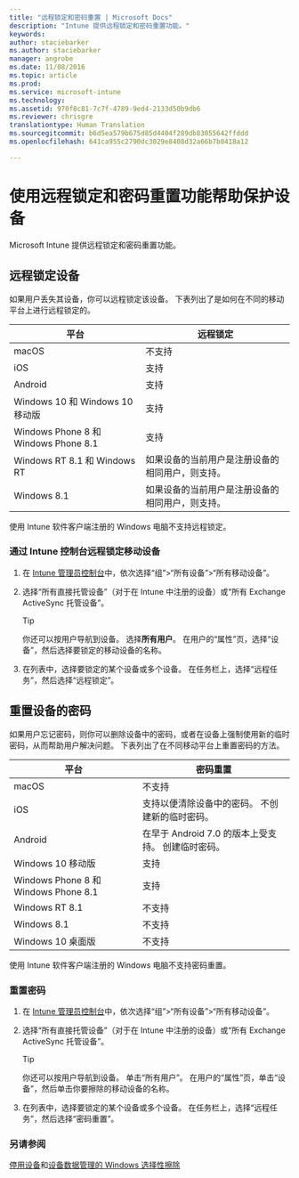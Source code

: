 ```yaml
---
title: "远程锁定和密码重置 | Microsoft Docs"
description: "Intune 提供远程锁定和密码重置功能。"
keywords: 
author: staciebarker
ms.author: staciebarker
manager: angrobe
ms.date: 11/08/2016
ms.topic: article
ms.prod: 
ms.service: microsoft-intune
ms.technology: 
ms.assetid: 970f8c81-7c7f-4789-9ed4-2133d50b9db6
ms.reviewer: chrisgre
translationtype: Human Translation
ms.sourcegitcommit: b6d5ea579b675d85d4404f289db83055642ffddd
ms.openlocfilehash: 641ca955c2790dc3029e8408d32a66b7b0418a12

---
```

# <a name="help-protect-your-devices-with-remote-lock-and-passcode-reset"></a>使用远程锁定和密码重置功能帮助保护设备
Microsoft Intune 提供远程锁定和密码重置功能。

## <a name="lock-a-device-remotely"></a>远程锁定设备
如果用户丢失其设备，你可以远程锁定该设备。 下表列出了是如何在不同的移动平台上进行远程锁定的。

|平台|远程锁定|
|------------|---------------|
|macOS|不支持|
|iOS|支持|
|Android|支持|
|Windows 10 和 Windows 10 移动版|支持|
|Windows Phone 8 和 Windows Phone 8.1|支持|
|Windows RT 8.1 和 Windows RT|如果设备的当前用户是注册设备的相同用户，则支持。|
|Windows 8.1|如果设备的当前用户是注册设备的相同用户，则支持。|

使用 Intune 软件客户端注册的 Windows 电脑不支持远程锁定。

### <a name="lock-a-mobile-device-remotely-through-the-intune-console"></a>通过 Intune 控制台远程锁定移动设备

1.  在 [Intune 管理员控制台](https://manage.microsoft.com/)中，依次选择“组”&gt;“所有设备”&gt;“所有移动设备”。

2.  选择“所有直接托管设备”（对于在 Intune 中注册的设备）或“所有 Exchange ActiveSync 托管设备”。

    > [!TIP]
    > 你还可以按用户导航到设备。 选择**所有用户**。 在用户的“属性”页，选择“设备”，然后选择要锁定的移动设备的名称。

3.  在列表中，选择要锁定的某个设备或多个设备。 在任务栏上，选择“远程任务”，然后选择“远程锁定”。

## <a name="reset-the-passcode-on-a-device"></a>重置设备的密码
如果用户忘记密码，则你可以删除设备中的密码，或者在设备上强制使用新的临时密码，从而帮助用户解决问题。 下表列出了在不同移动平台上重置密码的方法。

|平台|密码重置|
|------------|------------------|
|macOS|不支持|
|iOS|支持以便清除设备中的密码。 不创建新的临时密码。|
|Android|在早于 Android 7.0 的版本上受支持。 创建临时密码。|
|Windows 10 移动版|支持|
|Windows Phone 8 和 Windows Phone 8.1|支持|
|Windows RT 8.1|不支持|
|Windows 8.1|不支持|
|Windows 10 桌面版|不支持|

使用 Intune 软件客户端注册的 Windows 电脑不支持密码重置。

### <a name="reset-a-passcode"></a>重置密码

1.  在 [Intune 管理员控制台](https://manage.microsoft.com/)中，依次选择“组”&gt;“所有设备”&gt;“所有移动设备”。

2.  选择“所有直接托管设备”（对于在 Intune 中注册的设备）或“所有 Exchange ActiveSync 托管设备”。

    > [!TIP]
    > 你还可以按用户导航到设备。 单击“所有用户”。 在用户的“属性”页，单击“设备”，然后单击你要擦除的移动设备的名称。

3.  在列表中，选择要锁定的某个设备或多个设备。 在任务栏上，选择“远程任务”，然后选择“密码重置”。


### <a name="see-also"></a>另请参阅
[停用设备](retire-devices-from-microsoft-intune-management.md)和[设备数据管理的 Windows 选择性擦除](http://technet.microsoft.com/library/dn486874.aspx)



<!--HONumber=Dec16_HO2-->


